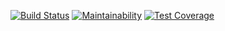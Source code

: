 [![Build Status](https://travis-ci.org/mickulis/TicTacToe.svg?branch=master)](https://travis-ci.org/mickulis/TicTacToe)
[![Maintainability](https://api.codeclimate.com/v1/badges/c013371261aa45cd7ed6/maintainability)](https://codeclimate.com/github/mickulis/TicTacToe/maintainability)
[![Test Coverage](https://api.codeclimate.com/v1/badges/c013371261aa45cd7ed6/test_coverage)](https://codeclimate.com/github/mickulis/TicTacToe/test_coverage)